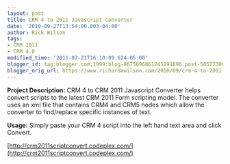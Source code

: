 ```yaml
---
layout: post
title: CRM 4 to 2011 Javascript Converter
date: '2010-09-27T13:54:00.003-04:00'
author: Rick Wilson
tags:
- CRM 2011
- CRM 4.0
modified_time: '2011-02-21T16:10:09.624-05:00'
blogger_id: tag:blogger.com,1999:blog-8675696861245191896.post-5057730825683096228
blogger_orig_url: https://www.richardawilson.com/2010/09/crm-4-to-2011-javascript-converter.html
---
```


**Project Description:**
CRM 4 to CRM 2011 Javascript Converter helps convert scripts to the latest CRM 2011 Form scripting model. The converter uses an xml file that contains CRM4 and CRM5 nodes which allow the converter to find/replace specific instances of text.

**Usage:**
Simply paste your CRM 4 script into the left hand text area and click Convert.

[http://crm2011scriptconvert.codeplex.com/](http://crm2011scriptconvert.codeplex.com/)

